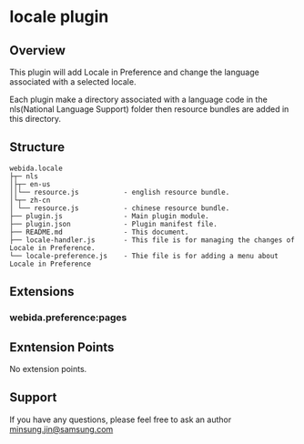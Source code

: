 # locale plugin

## Overview
This plugin will add Locale in Preference and change the language associated with a selected locale.

Each plugin make a directory associated with a language code in the nls(National Language Support) folder then resource bundles are added in this directory.

## Structure

```
webida.locale
├┬─ nls
│├┬─ en-us                  
││└── resource.js           - english resource bundle.
│└┬─ zh-cn
│ └── resource.js           - chinese resource bundle.
├── plugin.js               - Main plugin module.
├── plugin.json             - Plugin manifest file.
├── README.md               - This document.
├── locale-handler.js       - This file is for managing the changes of Locale in Preference.
└── locale-preference.js    - Thie file is for adding a menu about Locale in Preference
```

## Extensions
### webida.preference:pages

## Exntension Points
No extension points.

## Support
If you have any questions, please feel free to ask an author <minsung.jin@samsung.com>
